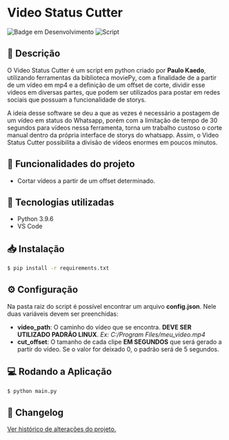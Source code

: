 # Video Status Cutter
![Badge em Desenvolvimento](http://img.shields.io/static/v1?label=STATUS&message=VERSÃO1.0&color=GREEN&style=for-the-badge) ![Script](https://img.shields.io/static/v1?label=type&message=Script&color=blue&style=for-the-badge)

## 📑 Descrição

O Video Status Cutter é um script em python criado por __Paulo Kaedo__, utilizando ferramentas da biblioteca moviePy, com a finalidade de a partir de um vídeo em mp4 e a definição de um offset de corte, dividir esse vídeos em diversas partes, que podem ser utilizados para postar em redes sociais que possuam a funcionalidade de storys. 

A ideia desse software se deu a que as vezes é necessário a postagem de um vídeo em status do Whatsapp, porém com a limitação de tempo de 30 segundos para vídeos nessa ferramenta, torna um trabalho custoso o corte manual dentro da própria interface de storys do whatsapp. Assim, o Video Status Cutter possibilita a divisão de vídeos enormes em poucos minutos.


## :hammer: Funcionalidades do projeto

- Cortar vídeos a partir de um offset determinado.

## :wrench: Tecnologias utilizadas

- Python 3.9.6
- VS Code

## 📥 Instalação

```bash
$ pip install -r requirements.txt
```
## ⚙ Configuração

Na pasta raiz do script é possível encontrar um arquivo __config.json__. Nele duas variáveis devem ser preenchidas:
  - __video_path__: O caminho do vídeo que se encontra. __DEVE SER UTILIZADO PADRÃO LINUX__. _Ex: C:/Program Files/meu_video.mp4_
  - __cut_offset__: O tamanho de cada clipe __EM SEGUNDOS__ que será gerado a partir do vídeo. Se o valor for deixado 0, o padrão será de 5 segundos.

## 💻 Rodando a Aplicação

```bash
$ python main.py
```

## 📰 Changelog

[Ver histórico de alterações do projeto.](https://github.com/PauloKaedo/video-status-cutter/blob/main/CHANGELOG.MD)



